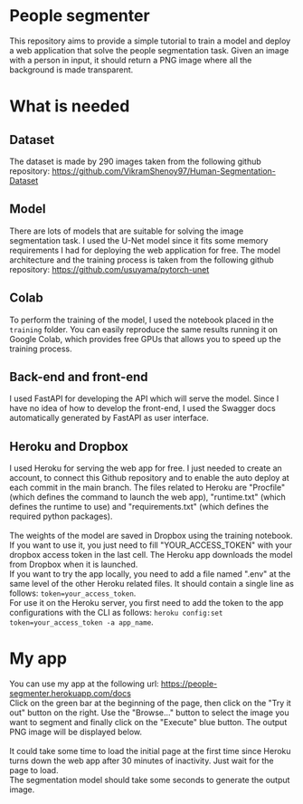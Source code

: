# People segmenter

This repository aims to provide a simple tutorial to train a model and deploy a web application that solve the people segmentation task. Given an image with a person in input, it should return a PNG image where all the background is made transparent.

# What is needed

## Dataset

The dataset is made by 290 images taken from the following github repository: https://github.com/VikramShenoy97/Human-Segmentation-Dataset

## Model

There are lots of models that are suitable for solving the image segmentation task. I used the U-Net model since it fits some memory requirements I had for deploying the web application for free. The model architecture and the training process is taken from the following github repository: https://github.com/usuyama/pytorch-unet

## Colab

To perform the training of the model, I used the notebook placed in the `training` folder. You can easily reproduce the same results running it on Google Colab, which provides free GPUs that allows you to speed up the training process.

## Back-end and front-end

I used FastAPI for developing the API which will serve the model. Since I have no idea of how to develop the front-end, I used the Swagger docs automatically generated by FastAPI as user interface.

## Heroku and Dropbox

I used Heroku for serving the web app for free. I just needed to create an account, to connect this Github repository and to enable the auto deploy at each commit in the main branch. The files related to Heroku are "Procfile" (which defines the command to launch the web app), "runtime.txt" (which defines the runtime to use) and "requirements.txt" (which defines the required python packages).
<br><br>
The weights of the model are saved in Dropbox using the training notebook. If you want to use it, you just need to fill "YOUR_ACCESS_TOKEN" with your dropbox access token in the last cell. The Heroku app downloads the model from Dropbox when it is launched. <br>
If you want to try the app locally, you need to add a file named ".env" at the same level of the other Heroku related files. It should contain a single line as follows: `token=your_access_token`. <br>
For use it on the Heroku server, you first need to add the token to the app configurations with the CLI as follows: `heroku config:set token=your_access_token -a app_name`.

# My app

You can use my app at the following url: https://people-segmenter.herokuapp.com/docs <br>
Click on the green bar at the beginning of the page, then click on the "Try it out" button on the right.
Use the "Browse..." button to select the image you want to segment and finally click on the "Execute" blue button.
The output PNG image will be displayed below. <br><br>
It could take some time to load the initial page at the first time since Heroku turns down the web app after 30 minutes of inactivity. Just wait for the page to load. <br>
The segmentation model should take some seconds to generate the output image.